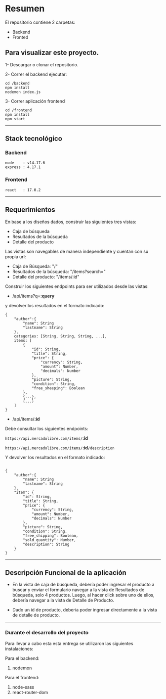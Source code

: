 # Resumen

El repositorio contiene 2 carpetas:
* Backend
* Fronted

## Para visualizar este proyecto.

1- Descargar o clonar el repositorio.

2- Correr el backend ejecutar: 
```
cd /backend
npm install
nodemon index.js
```

3- Correr aplicación frontend
```
cd /frontend
npm install
npm start
```
---

## Stack tecnológico
### Backend

```
node    : v14.17.6
express : 4.17.1
```
### Frontend

```
react   : 17.0.2
```

---

## Requerimientos
 En base a los diseños dados, construir las siguientes tres vistas:

- Caja de búsqueda
- Resultados de la búsqueda
- Detalle del producto


Las vistas son navegables de manera independiente y cuentan con su propia url:

- Caja de Búsqueda: ​"/"
- Resultados de la búsqueda: ​"/items?search="
- Detalle del producto: ​"/items/:id"

Construir los siguientes endpoints para ser utilizados desde las vistas:

- /api/items?q=**:query**

y devolver los resultados en el formato indicado:

```
{
    "author":{
        "name": String
        "lastname": String
    },
    categories: [String, String, String, ...],
    items: [
        {
            "id": String,
            "title": String,
            "price": {
                "currency": String,
                "amount": Number,
                "decimals": Number
            },
            "picture": String,
            "condition": String,
            "free_sheeping": Boolean
        },
        {...},
        {...}
    ]
}
```

- /api/items/**:id**

Debe consultar los siguientes endpoints:

`https://api.mercadolibre.com/items/`**:id**

`https://api.mercadolibre.com/items/`**:id**`/description`

Y devolver los resultados en el formato indicado:

```

{
    "author":{
        "name": String
        "lastname": String
    },
    "item": {
        "id": String,
        "title": String,
        "price": {
            "currency": String,
            "amount": Number,
            "decimals": Number
        },
        "picture": String,
        "condition": String,
        "free_shipping": Boolean,
        "sold_quantity": Number,
        "description": String
    }
}

```
---

## Descripción Funcional de la aplicación

- En la vista de caja de búsqueda, debería poder ingresar el producto a buscar y enviar el formulario navegar a la vista de Resultados de búsqueda, solo 4 productos. Luego, al hacer click sobre uno de ellos, debería navegar a la vista de Detalle de Producto.

- Dado un id de producto, debería poder ingresar directamente a la vista de detalle de producto.

---

### Durante el desarrollo del proyecto
Para llevar a cabo esta esta entrega se utilizaron las siguientes instalaciones:

Para el backend:
1. nodemon

Para el frontend:

1. node-sass
2. react-router-dom
